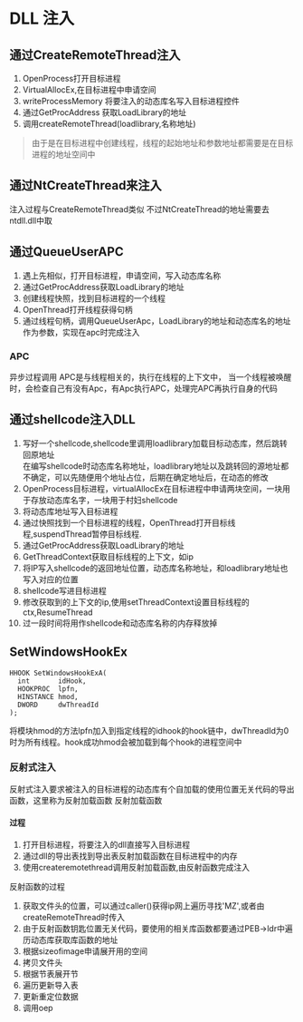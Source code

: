 # DLL 注入
## 通过CreateRemoteThread注入
1. OpenProcess打开目标进程
2. VirtualAllocEx,在目标进程中申请空间
3. writeProcessMemory 将要注入的动态库名写入目标进程控件
4. 通过GetProcAddress 获取LoadLibrary的地址
5. 调用createRemoteThread(loadlibrary,名称地址)

>由于是在目标进程中创建线程，线程的起始地址和参数地址都需要是在目标进程的地址空间中

## 通过NtCreateThread来注入

注入过程与CreateRemoteThread类似
不过NtCreateThread的地址需要去ntdll.dll中取

## 通过QueueUserAPC
1. 遇上先相似，打开目标进程，申请空间，写入动态库名称
2. 通过GetProcAddress获取LoadLibrary的地址
3. 创建线程快照，找到目标进程的一个线程
4. OpenThread打开线程获得句柄
5. 通过线程句柄，调用QueueUserApc，LoadLibrary的地址和动态库名的地址作为参数，实现在apc时完成注入
### APC
异步过程调用
APC是与线程相关的，执行在线程的上下文中， 当一个线程被唤醒时，会检查自己有没有Apc，有Apc执行APC，处理完APC再执行自身的代码


## 通过shellcode注入DLL
1. 写好一个shellcode,shellcode里调用loadlibrary加载目标动态库，然后跳转回原地址     
在编写shellcode时动态库名称地址，loadlibrary地址以及跳转回的源地址都不确定，可以先随便用个地址占位，后期在确定地址后，在动态的修改
2. OpenProcess目标进程，virtualAllocEx在目标进程中申请两块空间，一块用于存放动态库名字，一块用于村妇shellcode
3. 将动态库地址写入目标进程
4. 通过快照找到一个目标进程的线程，OpenThread打开目标线程,suspendThread暂停目标线程.
5. 通过GetProcAddress获取LoadLibrary的地址
6. GetThreadContext获取目标线程的上下文，如ip
7. 将IP写入shellcode的返回地址位置，动态库名称地址，和loadlibrary地址也写入对应的位置
8. shellcode写进目标进程
9. 修改获取到的上下文的ip,使用setThreadContext设置目标线程的ctx,ResumeThread
10. 过一段时间将用作shellcode和动态库名称的内存释放掉

## SetWindowsHookEx
```
HHOOK SetWindowsHookExA(
  int       idHook,
  HOOKPROC  lpfn,
  HINSTANCE hmod,
  DWORD     dwThreadId
);
```
将模块hmod的方法lpfn加入到指定线程的idhook的hook链中，dwThreadId为0时为所有线程。hook成功hmod会被加载到每个hook的进程空间中

### 反射式注入
反射式注入要求被注入的目标进程的动态库有个自加载的使用位置无关代码的导出函数，这里称为反射加载函数
反射加载函数

#### 过程
1. 打开目标进程，将要注入的dll直接写入目标进程
2. 通过dll的导出表找到导出表反射加载函数在目标进程中的内存
3. 使用createremotethread调用反射加载函数,由反射函数完成注入   

反射函数的过程
1. 获取文件头的位置，可以通过caller()获得ip网上遍历寻找'MZ',或者由createRemoteThread时传入
2. 由于反射函数钥匙位置无关代码，要使用的相关库函数都要通过PEB->ldr中遍历动态库获取库函数的地址
3. 根据sizeofimage申请展开用的空间
4. 拷贝文件头
5. 根据节表展开节
6. 遍历更新导入表
7. 更新重定位数据
8. 调用oep 
